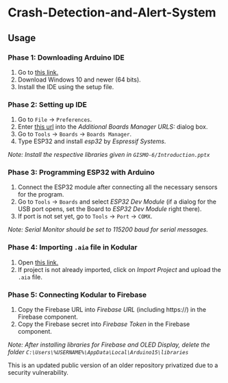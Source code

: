 # Crash-Detection-and-Alert-System

## Usage

### Phase 1: Downloading Arduino IDE

1. Go to [this link.](https://www.arduino.cc/en/software)
1. Download Windows 10 and newer (64 bits).
1. Install the IDE using the setup file.

### Phase 2: Setting up IDE

1. Go to `File` &rarr; `Preferences`.
1. Enter [this url](https://dl.espressif.com/dl/package_esp32_index.json) into the _Additional Boards Manager URLS:_ dialog box.
1. Go to `Tools` &rarr; `Boards` &rarr; `Boards Manager`.
1. Type ESP32 and install _esp32_ by _Espressif Systems_.

_Note: Install the respective libraries given in `GISMO-6/Introduction.pptx`_

### Phase 3: Programming ESP32 with Arduino

1. Connect the ESP32 module after connecting all the necessary sensors for the program.
1. Go to `Tools` &rarr; `Boards` and select _ESP32 Dev Module_ (if a dialog for the USB port opens, set the Board to _ESP32 Dev Module_ right there).
1. If port is not set yet, go to `Tools` &rarr; `Port` &rarr; `COMX`.

_Note: Serial Monitor should be set to 115200 baud for serial messages._

### Phase 4: Importing `.aia` file in Kodular

1. Open [this link.](https://creator.kodular.io)
1. If project is not already imported, click on _Import Project_ and upload the `.aia` file.

### Phase 5: Connecting Kodular to Firebase

1. Copy the Firebase URL into _Firebase URL_ (including https://) in the Firebase component.
1. Copy the Firebase secret into _Firebase Token_ in the Firebase component.

_Note: After installing libraries for Firebase and OLED Display, delete the folder `C:\Users\%USERNAME%\AppData\Local\Arduino15\libraries`_

This is an updated public version of an older repository privatized due to a security vulnerability.
